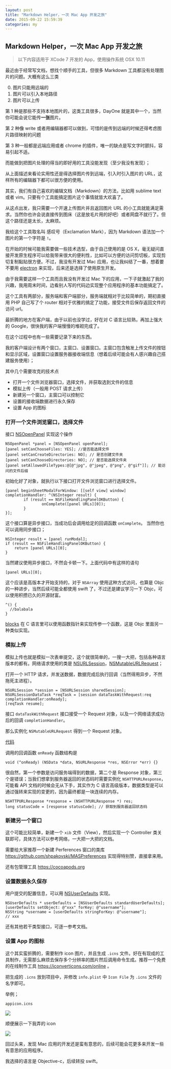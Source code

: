 ```yaml
---
layout: post
title: "Markdown Helper，一次 Mac App 开发之旅"
date: 2015-09-22 15:59:39
categories: my
---
```



## Markdown Helper，一次 Mac App 开发之旅

> 以下内容适用于 XCode 7 开发的 App，使用操作系统 OSX 10.11

最近由于经常写文档，想找个顺手的工具，但很多 Markdown 工具都没有处理图片的问题。大概有这么三类

0. 图片只能用远端的
0. 图片可以引入本地路径
0. 图片可以上传

第 1 种是那些不支持本地图片的，这类工具很多，DayOne 就是其中一个，当然你可能会说它能传**一张**图片。

第 2 种像 write 或者用编辑器都可以做到，可惜的是传到远端的时候还得考虑图片路径映射的问题

第 3 种一般都是远端应用或者 chrome 的插件，唯一的缺点是写文字时颤抖，容易引起不适。

而能做到把图片处理的得当的即好用的工具没能发现（至少我没有发现）；

从上面描述来看论实用性还是得选择图片传到远端，引入时引入图片的 URL，这样所有的编辑器下都可以很方便的使用。

其实，我们有自己喜欢的编辑文档（Markdown）的方法，比如用 sublime text 或者 vim。只要有个工具能搞定图片这个事情就皆大欢喜了。

从这点出发，我只需要一个开速上传图片并且返回图片 URL 的小工具就能满足需求。当然你也许会说直接传到图床（这是放毛片用的好吧）或者网盘不就行了。但这个路径还是太长，太麻烦。

我给这个工具取名叫 感叹号（Exclamation Mark），因为 Markdown 语法加一个图片的第一个字符是 `!`。

在开始的时候可能我需要做一些技术选型，由于自己使用的是 OS X，毫无疑问直接开发原生程序可以给我带来很大的便利性，比如可以方便的访问剪切板，实现剪切复制黏贴很方便。不过，我没有开发过 Mac 应用，也让我纠结了一番，想着要不要用 [electron](https://github.com/atom/electron) 来实现，后来还是选择了使用原生开发。

由于我需要这样一个工具而且我没有开发过 Mac 下的应用，一下子就激起了我的兴趣，我用周末时间，边看别人写的代码边实现整个应用程序的基本功能搞定了。

这个工具有两部分，服务端和客户端部分，服务端就相对于比较简单的，期初直接用 PHP 自己写了个 router 相对于优雅的搞定了功能，接受文件后保存返回文件的访问 url。

最折腾的地方在客户端，由于以前也没学过，好在对 C 语言比较熟，再加上强大的 Google，很快我的客户端慢慢的堆砌完成了。

在这个过程中也有一些需要记录下来的东西。

我的客户端设计有两个窗口，主窗口、设置窗口。主窗口包含触发上传文件的按钮和显示区域，设置窗口设置服务器接收端信息（想着后续可能会有人感兴趣自己搭建服务使用）；

其中几个需要攻克的技术点

- 打开一个文件浏览器窗口，选择文件，并获取选到文件的信息
- 模拟上传（一般用 POST 请求上传）
- 新建另一个窗口，主窗口可以控制它
- 设置的接收端数据进行永久保存
- 设置 App 的图标

### 打开一个文件浏览窗口，选择文件

接口 [NSOpenPanel](https://developer.apple.com/library/mac/documentation/Cocoa/Reference/ApplicationKit/Classes/NSOpenPanel_Class/) 实现这个操作

```objc
NSOpenPanel *panel = [NSOpenPanel openPanel];
[panel setCanChooseFiles: YES]; //是否能选择文件
[panel setCanCreateDirectories: NO]; // 是否创建文件夹
[panel setCanChooseDirectories: NO]; // 是否能选择文件夹
[panel setAllowedFileTypes:@[@"jpg", @"jpeg", @"png", @"gif"]]; // 能访问的文件后缀
```

初始化好了对象，就执行以下接口打开文件浏览窗口进行选择文件。

```objc
[panel beginSheetModalForWindow: [[self view] window] completionHandler: ^(NSInteger result) {
        if (result == NSFileHandlingPanelOKButton) {
                onComplete([panel URLs][0]);
        }
}]; 
```
这个接口算是异步接口，当成功后会调用给定的回调函数 `onComplete`。
当然你也可以调用同步接口；

```objc
NSInteger result = [panel runModal];
if (result == NSFileHandlingPanelOKButton) {
    return [panel URLs][0];
}
```
当然建议使用异步接口，不然会卡顿一下。上面代码中有这样的语句

```objc
[panel URLs][0];
```

这个应该是高版本才开始支持的，对于 `NSArray` 使用这种方式访问，也算是 Objc 的一种进步，当然后续可能全都使用 swift 了，不过还是建议学习一下 Objc，可以使用积攒已久的开源财富。

```objc
^() {
  //balabala
}
```
[blocks](https://developer.apple.com/library/ios/documentation/Cocoa/Conceptual/Blocks/Articles/bxGettingStarted.html) 在 C 语言里可以使用函数指针来实现传参一个函数，这是 Objc 里面另一种类似实现。

### 模拟上传

模拟上传也就是模拟一次表单提交，这个就很简单的，一搜一大把，包括各种语言版本的都有。网络请求使用的类是 [NSURLSession](https://developer.apple.com/library/ios/documentation/Foundation/Reference/NSURLSession_class/)，[NSMutableURLRequest](https://developer.apple.com/library/mac/documentation/Cocoa/Reference/Foundation/Classes/NSMutableURLRequest_Class/)；

打开一个 HTTP 请求，并发送数据，数据完成后执行回调（当然得用异步，不然拖死主进程）。

```objc
NSURLSession *session = [NSURLSession sharedSession];
NSURLSessionDataTask *reqTask = [session dataTaskWithRequest:req completionHandler:onReady];
[reqTask resume];
```

接口 `dataTaskWithRequest` 接口接受一个 Request 对象，以及一个网络请求成功后的回调 `completionHandler`。

那么实例化 `NSMutableURLRequest` 得到一个 Request 对象。

[代码](https://gist.github.com/xiangshouding/34cb19f177a7a998b5f6)

调用的回调函数 `onReady` 函数结构是

```objc
void (^onReady) (NSData *data, NSURLResponse *res, NSError *err) {}
```
很自然，第一个参数是访问服务端得到的数据，第二个是 Response 对象，第三个是错误；当我们想拿到服务器返回的状态码时需要实例化 `NSHTTPURLResponse`，可能看 API 文档的时候会无从下手，其实作为 C 语言高级版本，数据类型是可以通过强转来实现的变更的，因为最终都是一块连续的内存。

```objc
NSHTTPURLResponse *response = (NSHTTPURLResponse *) res;
long statusCode = [response statusCode]; // 获取到服务器返回状态码
```

### 新建另一个窗口

这个可能比较简单，新建一个 `xib` 文件（View），然后实现一个 Controller 类关联即可，具体方法可以参考网络，一大把一大把的文档。

需要给大家推荐一个新建 Perferences 窗口的类库 https://github.com/shpakovski/MASPreferences 实现得特别赞，直接拿来用。

还有包管理工具 https://cocoapods.org

### 设置数据永久保存

用户提交的配置信息，可以用 [NSUserDefaults](https://developer.apple.com/library/mac/documentation/Cocoa/Reference/Foundation/Classes/NSUserDefaults_Class/) 实现。

```objc
NSUserDefaults * userDefaults = [NSUserDefaults standardUserDefaults];
[userDefaults setObject: @"xxx" forKey: @"username"];
NSString *username = [userDefaults stringForKey: @"username"];
// xxx
```
还有其他若干类型接口，可逐一参考文档。

### 设置 App 的图标

这个其实蛮折腾的，需要制作 icon 图片，并且生成 `.icns` 文件。好在有现成的工具制作，无需那么麻烦去保存多个分辨率的图片然后调用命令生成。推荐一个免费的在线制作工具 https://iconverticons.com/online 。

把生成的 `.icns` 放到项目中，并修改 `info.plist` 中 `Icon File` 为 `.icns` 文件的名字即可。

举例；

```
appicon.icns
```
![](http://store.orrafy.com/get/uuid=81c2b68ffe8b1d6f7f7cf8aafdfbe9be)

顺便展示一下我弄的 icon

![](http://store.orrafy.com/get/uuid=737280894969a0139d65ee82d400ff9a)


回过头来，发现 Mac 应用的开发还是蛮有意思的，后续可能会花更多来开发一些有意思的应用程序。


我选择的语言是 Objective-c，后续转投 swift。